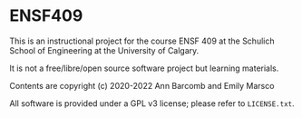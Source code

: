 # ENSF409

This is an instructional project for the course ENSF 409 at the Schulich School of Engineering at the University of Calgary.

It is not a free/libre/open source software project but learning materials.

Contents are copyright (c) 2020-2022 Ann Barcomb and Emily Marsco

All software is provided under a GPL v3 license; please refer to `LICENSE.txt`.
